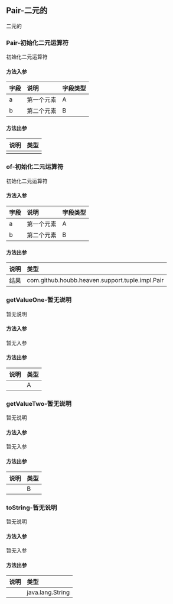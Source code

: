 ## Pair-二元的

二元的

### Pair-初始化二元运算符

初始化二元运算符

#### 方法入参

| 字段 | 说明 | 字段类型 |
|:---|:---|:---|
| a | 第一个元素 | A |
| b | 第二个元素 | B |

#### 方法出参

| 说明 | 类型 |
|:---|:---|
|  |  |

### of-初始化二元运算符

初始化二元运算符

#### 方法入参

| 字段 | 说明 | 字段类型 |
|:---|:---|:---|
| a | 第一个元素 | A |
| b | 第二个元素 | B |

#### 方法出参

| 说明 | 类型 |
|:---|:---|
| 结果 | com.github.houbb.heaven.support.tuple.impl.Pair |

### getValueOne-暂无说明

暂无说明

#### 方法入参

暂无入参

#### 方法出参

| 说明 | 类型 |
|:---|:---|
|  | A |

### getValueTwo-暂无说明

暂无说明

#### 方法入参

暂无入参

#### 方法出参

| 说明 | 类型 |
|:---|:---|
|  | B |

### toString-暂无说明

暂无说明

#### 方法入参

暂无入参

#### 方法出参

| 说明 | 类型 |
|:---|:---|
|  | java.lang.String |




